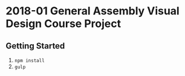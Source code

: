 # 2018-01 General Assembly Visual Design Course Project

## Getting Started

1. `npm install`
1. `gulp`
